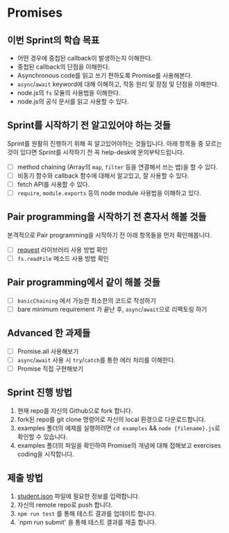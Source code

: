 # Promises

## 이번 Sprint의 학습 목표

- 어떤 경우에 중첩된 callback이 발생하는지 이해한다.
- 중첩된 callback의 단점을 이해한다.
- Asynchronous code를 읽고 쓰기 편하도록 Promise를 사용해본다.
- `async`/`await` keyword에 대해 이해하고, 작동 원리 및 장점 및 단점을 이해한다.
- node.js의 `fs` 모듈의 사용법을 이해한다.
- node.js의 공식 문서를 읽고 사용할 수 있다.

## Sprint를 시작하기 전 알고있어야 하는 것들

Sprint를 원활히 진행하기 위해 꼭 알고있어야하는 것들입니다.
아래 항목들 중 모르는 것이 있다면 Sprint를 시작하기 전 꼭 help-desk에 문의부탁드립니다.

- [ ] method chaining (Array의 `map`, `filter` 등을 연결해서 쓰는 법)을 할 수 있다. 
- [ ] 비동기 함수와 callback 함수에 대해서 알고있고, 잘 사용할 수 있다.
- [ ] fetch API를 사용할 수 있다.
- [ ] `require`, `module.exports` 등의 node module 사용법을 이해하고 있다.

## Pair programming을 시작하기 전 혼자서 해볼 것들

본격적으로 Pair programming을 시작하기 전 아래 항목들을 먼저 확인해봅니다.

- [ ] [request](https://github.com/request/request) 라이브러리 사용 방법 확인
- [ ] `fs.readFile` 메소드 사용 방법 확인

## Pair programming에서 같이 해볼 것들

- [ ] `basicChaining` 에서 가능한 최소한의 코드로 작성하기
- [ ] bare minimum requirement 가 끝난 후, `async`/`await`으로 리팩토링 하기

## Advanced 한 과제들

- [ ] Promise.all 사용해보기
- [ ] `async`/`await` 사용 시 `try`/`catch`를 통한 에러 처리를 이해한다.
- [ ] Promise 직접 구현해보기

## Sprint 진행 방법

1. 현재 repo를 자신의 Github으로 fork 합니다.
2. fork된 repo를 git clone 명령어로 자신의 local 환경으로 다운로드합니다.
3. examples 폴더의 예제를 실행하려면 `cd examples` && `node {filename}.js`로 확인할 수 있습니다.
4. examples 폴더의 파일을 확인하여 Promise의 개념에 대해 접해보고 exercises coding을 시작합니다.

## 제출 방법

1. [student.json](student.json) 파일에 필요한 정보를 입력합니다.
2. 자신의 remote repo로 push 합니다.
3. `npm run test` 를 통해 테스트 결과를 업데이트 합니다.
4. `npm run submit' 을 통해 테스트 결과를 제출 합니다.
